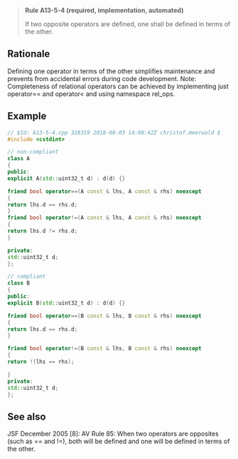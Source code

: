 > **Rule A13-5-4 (required, implementation, automated)**
>
> If two opposite operators are defined, one shall be defined in terms of
> the other.

## Rationale

Defining one operator in terms of the other simplifies maintenance and prevents from
accidental errors during code development.
Note: Completeness of relational operators can be achieved by implementing just
operator== and operator< and using namespace rel_ops.

## Example

```cpp
// $Id: A13-5-4.cpp 328319 2018-08-03 14:08:42Z christof.meerwald $
#include <cstdint>

// non-compliant
class A
{
public:
explicit A(std::uint32_t d) : d(d) {}

friend bool operator==(A const & lhs, A const & rhs) noexcept
{
return lhs.d == rhs.d;
}
friend bool operator!=(A const & lhs, A const & rhs) noexcept
{
return lhs.d != rhs.d;
}

private:
std::uint32_t d;
};

// compliant
class B
{
public:
explicit B(std::uint32_t d) : d(d) {}

friend bool operator==(B const & lhs, B const & rhs) noexcept
{
return lhs.d == rhs.d;
}

friend bool operator!=(B const & lhs, B const & rhs) noexcept
{
return !(lhs == rhs);

}
private:
std::uint32_t d;
};

```

## See also

JSF December 2005 [8]: AV Rule 85: When two operators are opposites (such
as == and !=), both will be defined and one will be defined in terms of the other.
